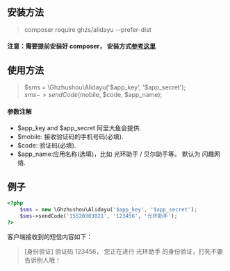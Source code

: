 ## 安装方法

> composer require ghzs/alidayu --prefer-dist 

#### 注意：需要提前安装好 composer， 安装方式[参考这里](https://pkg.phpcomposer.com/)

## 使用方法

> $sms = \Ghzhushou\Alidayu('$app_key', '$app_secret');     
> $sms->sendCode($mobile, $code, $app_name);

#### 参数注解
- $app_key and $app_secret 阿里大鱼会提供.
- $mobile: 接收验证码的手机号码(必填).
- $code: 验证码(必填).
- $app_name:应用名称(选填)，比如 光环助手 / 贝尔助手等。 默认为 闪趣网络.

## 例子

```php
<?php
    $sms = new \Ghzhushou\Alidayu('$app_key', '$app_secret');
    $sms->sendCode('15520303021', '123456', '光环助手');
?>
```

客户端接收到的短信内容如下：

> [身份验证] 验证码 123456， 您正在进行 光环助手 的身份验证，打死不要告诉别人哦！

